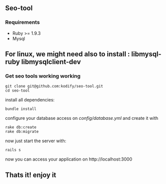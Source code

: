 ## Seo-tool

### Requirements

- Ruby >= 1.9.3
- Mysql

## For linux, we might need also to install : libmysql-ruby libmysqlclient-dev

### Get seo tools working working

```
git clone git@github.com:kodify/seo-tool.git
cd seo-tool
```

install all dependencies:
```
bundle install
```

configure your database access on *config/database.yml*
and create it with
```
rake db:create
rake db:migrate
```

now just start the server with:
```
rails s
```

now you can access your application on http://localhost:3000


## Thats it! enjoy it


